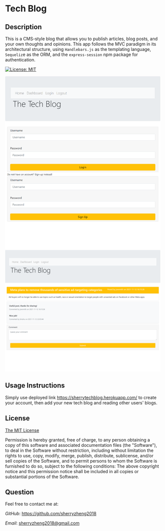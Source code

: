 # Tech Blog

## Description

This is a CMS-style blog that allows you to publish articles, blog posts, and your own thoughts and opinions. This app follows the MVC paradigm in its architectural structure, using `Handlebars.js` as the templating language, `Sequeliz`e as the ORM, and the `express-session` npm package for authentication.

[![License: MIT](https://img.shields.io/badge/License-MIT-yellow.svg)](https://opensource.org/licenses/MIT)

![login](./assets/login.png)
![blogpost](./assets/blogposts.png)

## Usage Instructions

Simply use deployed link https://sherrytechblog.herokuapp.com/ to create your account, then add your new tech blog and reading other users' blogs.

## License

[The MIT License](https://opensource.org/licenses/MIT)

Permission is hereby granted, free of charge, to any person obtaining a copy of this software and associated documentation files (the "Software"), to deal in the Software without restriction, including without limitation the rights to use, copy, modify, merge, publish, distribute, sublicense, and/or sell copies of the Software, and to permit persons to whom the Software is furnished to do so, subject to the following conditions: The above copyright notice and this permission notice shall be included in all copies or substantial portions of the Software.

## Question

Feel free to contact me at: 

*GitHub*: https://github.com/sherryzheng2018

*Email*: sherryzheng2018@gmail.com

